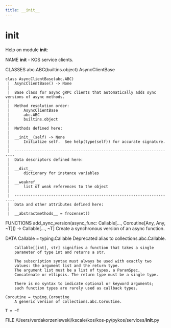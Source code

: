 ```yaml
---
title: __init__
---
```


# __init__

Help on module __init__:

NAME
    __init__ - KOS service clients.

CLASSES
    abc.ABC(builtins.object)
        AsyncClientBase

    class AsyncClientBase(abc.ABC)
     |  AsyncClientBase() -> None
     |
     |  Base class for async gRPC clients that automatically adds sync versions of async methods.
     |
     |  Method resolution order:
     |      AsyncClientBase
     |      abc.ABC
     |      builtins.object
     |
     |  Methods defined here:
     |
     |  __init__(self) -> None
     |      Initialize self.  See help(type(self)) for accurate signature.
     |
     |  ----------------------------------------------------------------------
     |  Data descriptors defined here:
     |
     |  __dict__
     |      dictionary for instance variables
     |
     |  __weakref__
     |      list of weak references to the object
     |
     |  ----------------------------------------------------------------------
     |  Data and other attributes defined here:
     |
     |  __abstractmethods__ = frozenset()

FUNCTIONS
    add_sync_version(async_func: Callable[..., Coroutine[Any, Any, ~T]]) -> Callable[..., ~T]
        Create a synchronous version of an async function.

DATA
    Callable = typing.Callable
        Deprecated alias to collections.abc.Callable.

        Callable[[int], str] signifies a function that takes a single
        parameter of type int and returns a str.

        The subscription syntax must always be used with exactly two
        values: the argument list and the return type.
        The argument list must be a list of types, a ParamSpec,
        Concatenate or ellipsis. The return type must be a single type.

        There is no syntax to indicate optional or keyword arguments;
        such function types are rarely used as callback types.

    Coroutine = typing.Coroutine
        A generic version of collections.abc.Coroutine.

    T = ~T

FILE
    /Users/verdakorzeniewski/kscale/kos/kos-py/pykos/services/__init__.py



